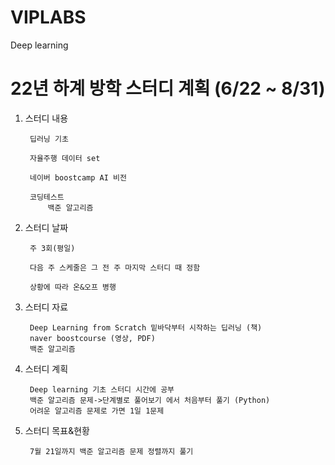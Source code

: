# VIPLABS
Deep learning


22년 하계 방학 스터디 계획 (6/22 ~ 8/31)
==================================

1. 스터디 내용

        딥러닝 기초
   
        자율주행 데이터 set
   
        네이버 boostcamp AI 비전
   
        코딩테스트
            백준 알고리즘
      
2. 스터디 날짜

        주 3회(평일)
    
        다음 주 스케줄은 그 전 주 마지막 스터디 때 정함
    
        상황에 따라 온&오프 병행


3. 스터디 자료
        
        Deep Learning from Scratch 밑바닥부터 시작하는 딥러닝 (책)
        naver boostcourse (영상, PDF)
        백준 알고리즘
        
4. 스터디 계획

        Deep learning 기초 스터디 시간에 공부
        백준 알고리즘 문제->단계별로 풀어보기 에서 처음부터 풀기 (Python)
        어려운 알고리즘 문제로 가면 1일 1문제
      
    
    
5. 스터디 목표&현황

        7월 21일까지 백준 알고리즘 문제 정렬까지 풀기
